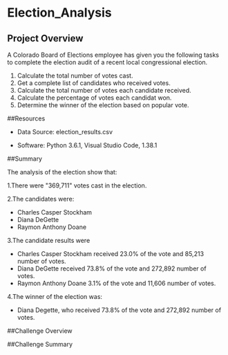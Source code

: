 # Election_Analysis

## Project Overview
A Colorado Board of Elections employee has given you the following tasks to complete the election audit of a recent local congressional election.

1. Calculate the total number of votes cast.
2. Get a complete list of candidates who received votes.
3. Calculate the total number of votes each candidate received.
4. Calculate the percentage of votes each candidat won.
5. Determine the winner of the election based on popular vote.

##Resources

- Data Source: election_results.csv

- Software: Python 3.6.1, Visual Studio Code, 1.38.1

##Summary

The analysis of the election show that:

1.There were "369,711" votes cast in the election.

2.The candidates were:
  - Charles Casper Stockham
  - Diana DeGette
  - Raymon Anthony Doane
  
3.The candidate results were
  - Charles Casper Stockham received 23.0% of the vote and 85,213 number of votes.
  - Diana DeGette received 73.8% of the vote and 272,892 number of votes.
  - Raymon Anthony Doane 3.1% of the vote and 11,606 number of votes.
  
4.The winner of the election was:
  - Diana Degette, who received 73.8% of the vote and 272,892 number of votes.

##Challenge Overview

##Challenge Summary

